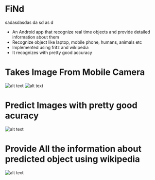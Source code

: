 # FiNd
sadasdasdas da sd as d
- An Android app that recognize real time objects and provide detailed information about them
- Recognize object like laptop, mobile phone,  humans, animals etc
- Implemented using fritz and wikipedia
- It recognizes with pretty good accuracy

# Takes Image From Mobile Camera

![alt text](https://github.com/udays22/FiNd/blob/master/Screenshot_20190408-072048.png)
![alt text](https://github.com/udays22/FiNd/blob/master/Screenshot_20190408-072059.png)

# Predict Images with pretty good acuracy

![alt text](https://github.com/udays22/FiNd/blob/master/Screenshot_20190408-072108.png)

# Provide All the information about predicted object using wikipedia

![alt text](https://github.com/udays22/FiNd/blob/master/Screenshot_20190408-072119.png)
